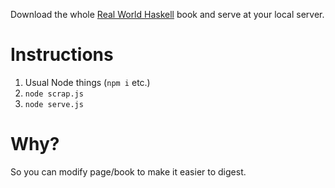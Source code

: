 Download the whole [Real World Haskell](http://book.realworldhaskell.org) book and serve at your local server.

# Instructions

1. Usual Node things (`npm i` etc.)
2. `node scrap.js`
3. `node serve.js`

# Why?

So you can modify page/book to make it easier to digest.
